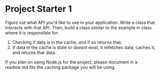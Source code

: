 Project Starter 1
=================

Figure out what API you'd like to use in your application. Write a class that interacts with that API. Then, build a class similar to the example in class where it is responsible for:

1. Checking if data is in the cache, and if so returns that.
2. If data in the cache is stale or doesnt exist, it refetches data, caches it, and returns that data.

If you plan on using Node.js for the project, please document in a readme.md file the caching package you will be using.